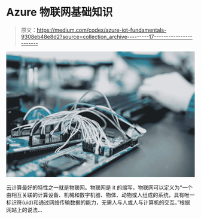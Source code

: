 # Azure 物联网基础知识

> 原文：<https://medium.com/codex/azure-iot-fundamentals-9308eb48e8d2?source=collection_archive---------17----------------------->

![](img/0f07966f31a3d5671880a0cd272f2d60.png)

云计算最好的特性之一就是物联网。物联网是 it 的缩写，物联网可以定义为“一个由相互关联的计算设备、机械和数字机器、物体、动物或人组成的系统，具有唯一标识符(uid)和通过网络传输数据的能力，无需人与人或人与计算机的交互。”根据网站上的说法…